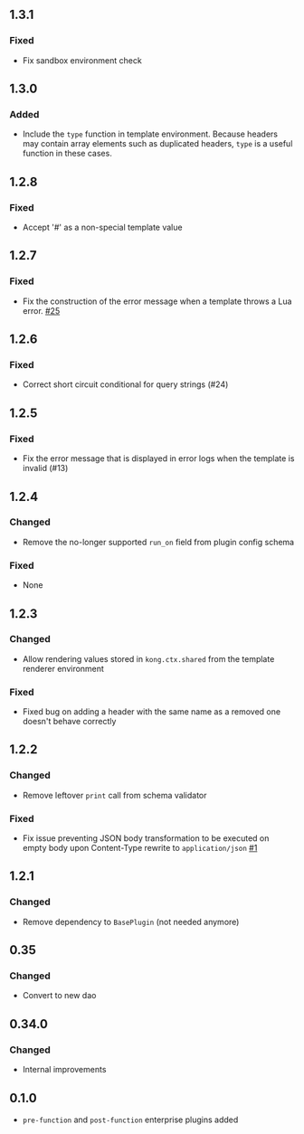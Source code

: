 ## 1.3.1

### Fixed

- Fix sandbox environment check

## 1.3.0

### Added

- Include the `type` function in template environment.
  Because headers may contain array elements such as duplicated headers,
  `type` is a useful function in these cases.

## 1.2.8

### Fixed

- Accept '#' as a non-special template value

## 1.2.7

### Fixed

- Fix the construction of the error message when a template throws a Lua error.
  [#25](https://github.com/Kong/kong-plugin-request-transformer/issues/25)

## 1.2.6

### Fixed

- Correct short circuit conditional for query strings (#24)

## 1.2.5

### Fixed

- Fix the error message that is displayed in error logs when the template
  is invalid (#13)

## 1.2.4

### Changed

- Remove the no-longer supported `run_on` field from plugin config schema

### Fixed

- None

## 1.2.3

### Changed

- Allow rendering values stored in `kong.ctx.shared` from the template renderer environment

### Fixed

- Fixed bug on adding a header with the same name as a removed one doesn't behave correctly

## 1.2.2

### Changed

- Remove leftover `print` call from schema validator

### Fixed

- Fix issue preventing JSON body transformation to be executed on empty body
upon Content-Type rewrite to `application/json`
  [#1](https://github.com/Kong/kong-plugin-request-transformer/issues/1)

## 1.2.1

### Changed

- Remove dependency to `BasePlugin` (not needed anymore)

## 0.35

### Changed

- Convert to new dao

## 0.34.0

### Changed
 - Internal improvements

## 0.1.0

- `pre-function` and `post-function` enterprise plugins added
